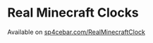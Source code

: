 # Real Minecraft Clocks
Available on [sp4cebar.com/RealMinecraftClock](https://sp4cebar.com/RealMinecraftClock/)  
